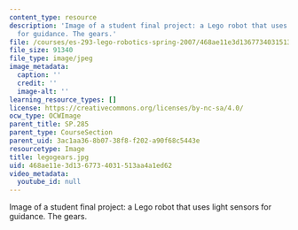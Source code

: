 ```yaml
---
content_type: resource
description: 'Image of a student final project: a Lego robot that uses light sensors
  for guidance. The gears.'
file: /courses/es-293-lego-robotics-spring-2007/468ae11e3d1367734031513aa4a1ed62_legogears.jpg
file_size: 91340
file_type: image/jpeg
image_metadata:
  caption: ''
  credit: ''
  image-alt: ''
learning_resource_types: []
license: https://creativecommons.org/licenses/by-nc-sa/4.0/
ocw_type: OCWImage
parent_title: SP.285
parent_type: CourseSection
parent_uid: 3ac1aa36-8b07-38f8-f202-a90f68c5443e
resourcetype: Image
title: legogears.jpg
uid: 468ae11e-3d13-6773-4031-513aa4a1ed62
video_metadata:
  youtube_id: null
---
```

Image of a student final project: a Lego robot that uses light sensors for guidance. The gears.